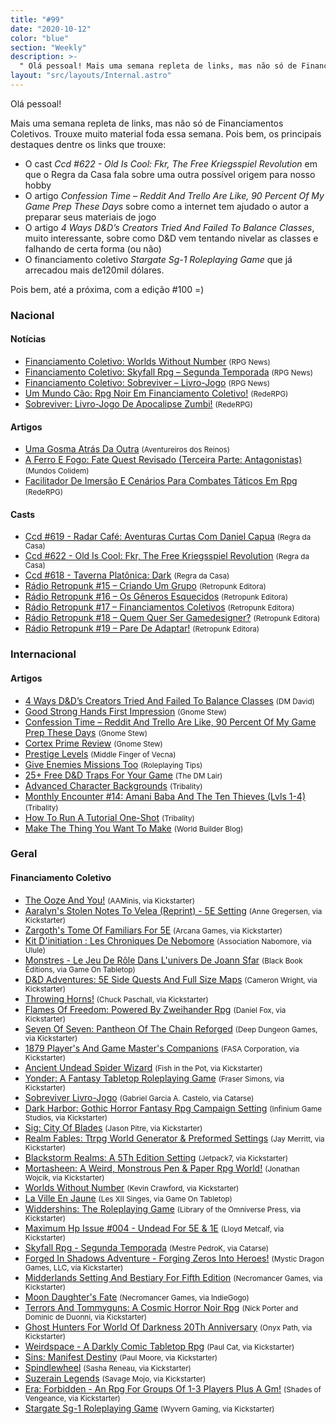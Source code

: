 ```yaml
---
title: "#99"
date: "2020-10-12"
color: "blue"
section: "Weekly"
description: >-
  " Olá pessoal! Mais uma semana repleta de links, mas não só de Financiamentos Coletivos. Trouxe muito material foda essa semana. Pois bem, os principais destaques dentre os links que trouxe: - O cast _Ccd #622 - Old Is Cool: Fkr, The Free Kriegsspiel Revolution_ em que o Regra da Casa fala s"
layout: "src/layouts/Internal.astro"
---
```


Olá pessoal!

Mais uma semana repleta de links, mas não só de Financiamentos Coletivos. Trouxe muito material foda essa semana. Pois bem, os principais destaques dentre os links que trouxe:

- O cast _Ccd #622 - Old Is Cool: Fkr, The Free Kriegsspiel Revolution_ em que o Regra da Casa fala sobre uma outra possível origem para nosso hobby
- O artigo _Confession Time – Reddit And Trello Are Like, 90 Percent Of My Game Prep These Days_ sobre como a internet tem ajudado o autor a preparar seus materiais de jogo
- O artigo _4 Ways D&amp;D’s Creators Tried And Failed To Balance Classes_, muito interessante, sobre como D&amp;D vem tentando nivelar as classes e falhando de certa forma (ou não)
- O financiamento coletivo _Stargate Sg-1 Roleplaying Game_ que já arrecadou mais de120mil dólares.

Pois bem, até a próxima, com a edição #100 =)

### Nacional

#### Notícias

- [Financiamento Coletivo: Worlds Without Number] <small>(RPG News)</small>
- [Financiamento Coletivo: Skyfall Rpg – Segunda Temporada] <small>(RPG News)</small>
- [Financiamento Coletivo: Sobreviver – Livro-Jogo] <small>(RPG News)</small>
- [Um Mundo Cão: Rpg Noir Em Financiamento Coletivo!] <small>(RedeRPG)</small>
- [Sobreviver: Livro-Jogo De Apocalipse Zumbi!] <small>(RedeRPG)</small>

#### Artigos

- [Uma Gosma Atrás Da Outra] <small>(Aventureiros dos Reinos)</small>
- [A Ferro E Fogo: Fate Quest Revisado (Terceira Parte: Antagonistas)] <small>(Mundos Colidem)</small>
- [Facilitador De Imersão E Cenários Para Combates Táticos Em Rpg] <small>(RedeRPG)</small>

#### Casts

- [Ccd #619 - Radar Café: Aventuras Curtas Com Daniel Capua] <small>(Regra da Casa)</small>
- [Ccd #622 - Old Is Cool: Fkr, The Free Kriegsspiel Revolution] <small>(Regra da Casa)</small>
- [Ccd #618 - Taverna Platônica: Dark] <small>(Regra da Casa)</small>
- [Rádio Retropunk #15 – Criando Um Grupo] <small>(Retropunk Editora)</small>
- [Rádio Retropunk #16 – Os Gêneros Esquecidos] <small>(Retropunk Editora)</small>
- [Rádio Retropunk #17 – Financiamentos Coletivos] <small>(Retropunk Editora)</small>
- [Rádio Retropunk #18 – Quem Quer Ser Gamedesigner?] <small>(Retropunk Editora)</small>
- [Rádio Retropunk #19 – Pare De Adaptar!] <small>(Retropunk Editora)</small>

### Internacional

#### Artigos

- [4 Ways D&amp;D’s Creators Tried And Failed To Balance Classes] <small>(DM David)</small>
- [Good Strong Hands First Impression] <small>(Gnome Stew)</small>
- [Confession Time – Reddit And Trello Are Like, 90 Percent Of My Game Prep These Days] <small>(Gnome Stew)</small>
- [Cortex Prime Review] <small>(Gnome Stew)</small>
- [Prestige Levels] <small>(Middle Finger of Vecna)</small>
- [Give Enemies Missions Too] <small>(Roleplaying Tips)</small>
- [25+ Free D&amp;D Traps For Your Game] <small>(The DM Lair)</small>
- [Advanced Character Backgrounds] <small>(Tribality)</small>
- [Monthly Encounter #14: Amani Baba And The Ten Thieves (Lvls 1-4)] <small>(Tribality)</small>
- [How To Run A Tutorial One-Shot] <small>(Tribality)</small>
- [Make The Thing You Want To Make] <small>(World Builder Blog)</small>

### Geral

#### Financiamento Coletivo

- [The Ooze And You!] <small>(AAMinis, via Kickstarter)</small>
- [Aaralyn&#039;s Stolen Notes To Velea (Reprint) - 5E Setting] <small>(Anne Gregersen, via Kickstarter)</small>
- [Zargoth&#039;s Tome Of Familiars For 5E] <small>(Arcana Games, via Kickstarter)</small>
- [Kit D&#039;initiation : Les Chroniques De Nebomore] <small>(Association Nabomore, via Ulule)</small>
- [Monstres - Le Jeu De Rôle Dans L&#039;univers De Joann Sfar] <small>(Black Book Éditions, via Game On Tabletop)</small>
- [D&amp;D Adventures: 5E Side Quests And Full Size Maps] <small>(Cameron Wright, via Kickstarter)</small>
- [Throwing Horns!] <small>(Chuck Paschall, via Kickstarter)</small>
- [Flames Of Freedom: Powered By Zweihander Rpg] <small>(Daniel Fox, via Kickstarter)</small>
- [Seven Of Seven: Pantheon Of The Chain Reforged] <small>(Deep Dungeon Games, via Kickstarter)</small>
- [1879 Player&#039;s And Game Master&#039;s Companions] <small>(FASA Corporation, via Kickstarter)</small>
- [Ancient Undead Spider Wizard] <small>(Fish in the Pot, via Kickstarter)</small>
- [Yonder: A Fantasy Tabletop Roleplaying Game] <small>(Fraser Simons, via Kickstarter)</small>
- [Sobreviver Livro-Jogo] <small>(Gabriel Garcia A. Castelo, via Catarse)</small>
- [Dark Harbor: Gothic Horror Fantasy Rpg Campaign Setting] <small>(Infinium Game Studios, via Kickstarter)</small>
- [Sig: City Of Blades] <small>(Jason Pitre, via Kickstarter)</small>
- [Realm Fables: Ttrpg World Generator &amp; Preformed Settings] <small>(Jay Merritt, via Kickstarter)</small>
- [Blackstorm Realms: A 5Th Edition Setting] <small>(Jetpack7, via Kickstarter)</small>
- [Mortasheen: A Weird, Monstrous Pen &amp; Paper Rpg World!] <small>(Jonathan Wojcik, via Kickstarter)</small>
- [Worlds Without Number] <small>(Kevin Crawford, via Kickstarter)</small>
- [La Ville En Jaune] <small>(Les XII Singes, via Game On Tabletop)</small>
- [Widdershins: The Roleplaying Game] <small>(Library of the Omniverse Press, via Kickstarter)</small>
- [Maximum Hp Issue #004 - Undead For 5E &amp; 1E] <small>(Lloyd Metcalf, via Kickstarter)</small>
- [Skyfall Rpg - Segunda Temporada] <small>(Mestre PedroK, via Catarse)</small>
- [Forged In Shadows Adventure - Forging Zeros Into Heroes!] <small>(Mystic Dragon Games, LLC, via Kickstarter)</small>
- [Midderlands Setting And Bestiary For Fifth Edition] <small>(Necromancer Games, via Kickstarter)</small>
- [Moon Daughter&#039;s Fate] <small>(Necromancer Games, via IndieGogo)</small>
- [Terrors And Tommyguns: A Cosmic Horror Noir Rpg] <small>(Nick Porter and Dominic de Duonni, via Kickstarter)</small>
- [Ghost Hunters For World Of Darkness 20Th Anniversary] <small>(Onyx Path, via Kickstarter)</small>
- [Weirdspace - A Darkly Comic Tabletop Rpg] <small>(Paul Cat, via Kickstarter)</small>
- [Sins: Manifest Destiny] <small>(Paul Moore, via Kickstarter)</small>
- [Spindlewheel] <small>(Sasha Reneau, via Kickstarter)</small>
- [Suzerain Legends] <small>(Savage Mojo, via Kickstarter)</small>
- [Era: Forbidden - An Rpg For Groups Of 1-3 Players Plus A Gm!] <small>(Shades of Vengeance, via Kickstarter)</small>
- [Stargate Sg-1 Roleplaying Game] <small>(Wyvern Gaming, via Kickstarter)</small>

[financiamento coletivo: worlds without number]: https://newsrpg.wordpress.com/2020/10/10/financiamento-coletivo-worlds-without-number/
[worlds without number]: https://www.kickstarter.com/projects/1637945166/worlds-without-number
[um mundo cão: rpg noir em financiamento coletivo!]: https://www.rederpg.com.br/2020/10/09/um-mundo-cao-rpg-noir-em-financiamento-coletivo/
[financiamento coletivo: skyfall rpg – segunda temporada]: https://newsrpg.wordpress.com/2020/10/07/financiamento-coletivo-skyfall-rpg-segunda-temporada/
[skyfall rpg - segunda temporada]: https://www.catarse.me/skyfall
[financiamento coletivo: sobreviver – livro-jogo]: https://newsrpg.wordpress.com/2020/10/06/financiamento-coletivo-sobreviver-livro-jogo/
[sobreviver livro-jogo]: https://www.catarse.me/sobreviverlivrojogo
[ancient undead spider wizard]: https://www.kickstarter.com/projects/fishinthepot/ancient-undead-spider-wizard
[realm fables: ttrpg world generator &amp; preformed settings]: https://www.kickstarter.com/projects/shieldicestudio/realm-fables-ttrpg-world-generator-and-preformed-settings
[the ooze and you!]: https://www.kickstarter.com/projects/aaminis/the-ooze-and-you
[zargoth&#039;s tome of familiars for 5e]: https://www.kickstarter.com/projects/arcanagames/zargoths-tome-of-familiars-for-5e
[1879 player&#039;s and game master&#039;s companions]: https://www.kickstarter.com/projects/1879-companions/1879-players-and-game-masters-companions
[seven of seven: pantheon of the chain reforged]: https://www.kickstarter.com/projects/deepdungeongames/seven-of-seven-pantheon-of-the-chain-reforged
[sins: manifest destiny]: https://www.kickstarter.com/projects/firstfallingleaf/sins-manifest-destiny
[ghost hunters for world of darkness 20th anniversary]: https://www.kickstarter.com/projects/339646881/ghost-hunters-for-world-of-darkness-20th-anniversary
[maximum hp issue #004 - undead for 5e &amp; 1e]: https://www.kickstarter.com/projects/lmetcalf/maximum-hp-undead
[blackstorm realms: a 5th edition setting]: https://www.kickstarter.com/projects/782735675/blackstorm-realms-a-5th-edition-setting
[midderlands setting and bestiary for fifth edition]: https://www.kickstarter.com/projects/necromancergames/midderlands-setting-and-bestiary-for-fifth-edition
[dark harbor: gothic horror fantasy rpg campaign setting]: https://www.kickstarter.com/projects/darkharbor/dark-harbor-gothic-horror-fantasy-rpg-campaign-setting
[aaralyn&#039;s stolen notes to velea (reprint) - 5e setting]: https://www.kickstarter.com/projects/red-ink-caravan-1/aaralyns-stolen-notes-to-velea-reprint-5e-setting
[suzerain legends]: https://www.kickstarter.com/projects/savagemojo/suzerain-legends
[stargate sg-1 roleplaying game]: https://www.kickstarter.com/projects/wyvrengaming/stargate-roleplaying-game
[weirdspace - a darkly comic tabletop rpg]: https://www.kickstarter.com/projects/weirdspace/weirdspace-a-darkly-comic-tabletop-rpg
[widdershins: the roleplaying game]: https://www.kickstarter.com/projects/libomni/widdershins-the-roleplaying-game
[flames of freedom: powered by zweihander rpg]: https://www.kickstarter.com/projects/grimandperilous/flames-of-freedom-powered-by-zweihander-rpg
[terrors and tommyguns: a cosmic horror noir rpg]: https://www.kickstarter.com/projects/drinkinghorngames/terrors-and-tommyguns-a-cosmic-horror-noir-rpg
[mortasheen: a weird, monstrous pen &amp; paper rpg world!]: https://www.kickstarter.com/projects/484998492/mortasheen-a-weird-monstrous-pen-and-paper-rpg-world
[sig: city of blades]: https://www.kickstarter.com/projects/Jagash/sig-city-of-blades
[yonder: a fantasy tabletop roleplaying game]: https://www.kickstarter.com/projects/frasersimons/yonder-a-fantasy-tabletop-roleplaying-game
[spindlewheel]: https://www.kickstarter.com/projects/teacabbage/spindlewheel
[era: forbidden - an rpg for groups of 1-3 players plus a gm!]: https://www.kickstarter.com/projects/shadesofvengeance/era-forbidden-an-rpg-of-hope-in-an-invaded-world
[throwing horns!]: https://www.kickstarter.com/projects/battlestations1/throwing-horns
[la ville en jaune]: https://www.gameontabletop.com/cf414/la-ville-en-jaune.html
[kit d&#039;initiation : les chroniques de nebomore]: https://fr.ulule.com/lcnjdr/
[monstres - le jeu de rôle dans l&#039;univers de joann sfar]: https://www.gameontabletop.com/cf407/monstres-le-jeu-de-role-dans-l-univers-de-joann-sfar.html
[d&amp;d adventures: 5e side quests and full size maps]: https://www.kickstarter.com/projects/246247310/5e-side-quests
[forged in shadows adventure - forging zeros into heroes!]: https://www.kickstarter.com/projects/mysticdragongames/forged-in-shadows
[moon daughter&#039;s fate]: https://www.indiegogo.com/projects/moon-daughter-s-fate#/
[a ferro e fogo: fate quest revisado (terceira parte: antagonistas)]: https://www.mundoscolidem.com.br/fate-quest-antagonistas/
[give enemies missions too]: https://www.roleplayingtips.com/adventure-building-campaigns/give-enemies-missions-too/
[ccd #618 - taverna platônica: dark]: https://regradacasa.podbean.com/e/ccd-618-taverna-platonica-dark/
[how to run a tutorial one-shot]: https://www.tribality.com/2020/10/06/how-to-run-a-tutorial-one-shot/
[4 ways d&amp;d’s creators tried and failed to balance classes]: https://dmdavid.com/tag/4-ways-dds-creators-tried-and-failed-to-balance-classes/
[cortex prime review]: https://gnomestew.com/cortex-prime-review/
[ccd #619 - radar café: aventuras curtas com daniel capua]: https://regradacasa.podbean.com/e/ccd-619-radar-cafe-aventuras-curtas-com-daniel-capua/
[uma gosma atrás da outra]: https://aventureirosdosreinos.com/uma-gosma-atras-da-outra/
[monthly encounter #14: amani baba and the ten thieves (lvls 1-4)]: https://www.tribality.com/2020/10/07/monthly-encounter-14-amani-baba-and-the-ten-thieves-lvls-1-4/
[prestige levels]: https://mfov.magehandpress.com/2020/10/prestige-levels.html
[confession time – reddit and trello are like, 90 percent of my game prep these days]: https://gnomestew.com/confession-time-reddit-and-trello-are-like-90-percent-of-my-game-prep-these-days/
[sobreviver: livro-jogo de apocalipse zumbi!]: https://www.rederpg.com.br/2020/10/07/sobreviver-livro-jogo-de-apocalipse-zumbi/
[rádio retropunk #19 – pare de adaptar!]: https://retropunk.com.br/editora/radio-retropunk-19-pare-de-adaptar/
[rádio retropunk #18 – quem quer ser gamedesigner?]: https://retropunk.com.br/editora/radio-retropunk-18-quem-quer-ser-gamedesigner/
[rádio retropunk #17 – financiamentos coletivos]: https://retropunk.com.br/editora/radio-retropunk-17-financiamentos-coletivos/
[rádio retropunk #16 – os gêneros esquecidos]: https://retropunk.com.br/editora/radio-retropunk-16-os-generos-esquecidos/
[rádio retropunk #15 – criando um grupo]: https://retropunk.com.br/editora/radio-retropunk-15-criando-um-grupo/
[make the thing you want to make]: https://worldbuilderblog.me/2020/10/09/make-the-thing-you-want-to-make/
[good strong hands first impression]: https://gnomestew.com/good-strong-hands-first-impression/
[25+ free d&amp;d traps for your game]: https://www.thedmlair.com/2020/10/10/25-free-dd-traps-for-your-game/
[facilitador de imersão e cenários para combates táticos em rpg]: https://www.rederpg.com.br/2020/10/11/facilitador-de-imersao-e-cenarios-para-combates-taticos-em-rpg/
[ccd #622 - old is cool: fkr, the free kriegsspiel revolution]: https://regradacasa.podbean.com/e/ccd-622-old-is-cool-fkr-the-free-kriegsspiel-revolution/
[advanced character backgrounds]: https://www.tribality.com/2020/10/12/advanced-character-backgrounds/
